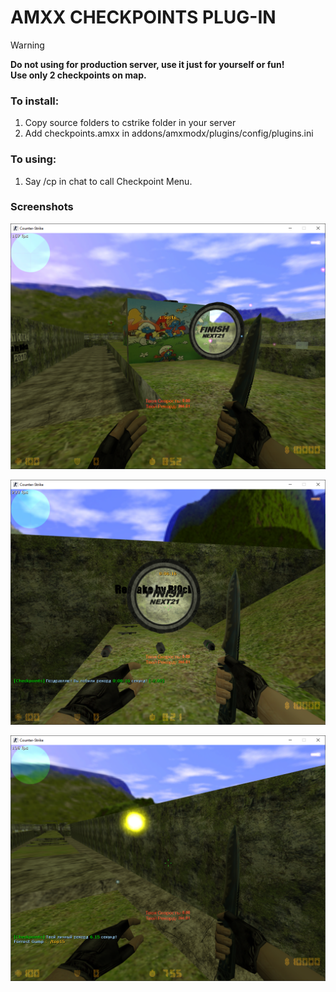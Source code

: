 # AMXX CHECKPOINTS PLUG-IN

> [!WARNING]  
> **Do not using for production server, use it just for yourself or fun!**  
> **Use only 2 checkpoints on map.**

### To install:

1. Copy source folders to cstrike folder in your server
2. Add checkpoints.amxx in addons/amxmodx/plugins/config/plugins.ini

### To using:
1. Say /cp in chat to call Checkpoint Menu.

### Screenshots

![](https://github.com/pwd491/amxx-plug-in/blob/master/.github/images/1.png)

![](https://github.com/pwd491/amxx-plug-in/blob/master/.github/images/2.png)

![](https://github.com/pwd491/amxx-plug-in/blob/master/.github/images/3.png)
